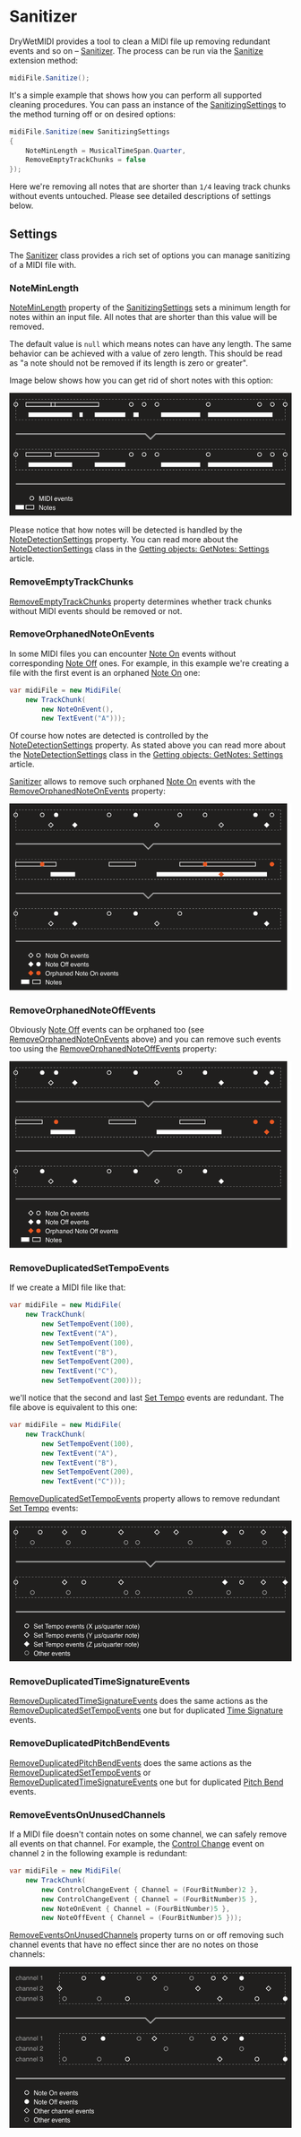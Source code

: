 ﻿---
uid: a_sanitizer
---

# Sanitizer

DryWetMIDI provides a tool to clean a MIDI file up removing redundant events and so on – [Sanitizer](xref:Melanchall.DryWetMidi.Tools.Sanitizer). The process can be run via the [Sanitize](xref:Melanchall.DryWetMidi.Tools.Sanitizer.Sanitize*) extension method:

```csharp
midiFile.Sanitize();
```

It's a simple example that shows how you can perform all supported cleaning procedures. You can pass an instance of the [SanitizingSettings](xref:Melanchall.DryWetMidi.Tools.SanitizingSettings) to the method turning off or on desired options:

```csharp
midiFile.Sanitize(new SanitizingSettings
{
    NoteMinLength = MusicalTimeSpan.Quarter,
    RemoveEmptyTrackChunks = false
});
```

Here we're removing all notes that are shorter than `1/4` leaving track chunks without events untouched. Please see detailed descriptions of settings below.

## Settings

The [Sanitizer](xref:Melanchall.DryWetMidi.Tools.Sanitizer) class provides a rich set of options you can manage sanitizing of a MIDI file with.

### NoteMinLength

[NoteMinLength](xref:Melanchall.DryWetMidi.Tools.SanitizingSettings.NoteMinLength) property of the [SanitizingSettings](xref:Melanchall.DryWetMidi.Tools.SanitizingSettings) sets a minimum length for notes within an input file. All notes that are shorter than this value will be removed.

The default value is `null` which means notes can have any length. The same behavior can be achieved with a value of zero length. This should be read as "a note should not be removed if its length is zero or greater".

Image below shows how you can get rid of short notes with this option:

![SanitizingSettings.NoteMinLength](images/Sanitizer/NoteMinLength.png)

Please notice that how notes will be detected is handled by the [NoteDetectionSettings](xref:Melanchall.DryWetMidi.Tools.SanitizingSettings.NoteDetectionSettings) property. You can read more about the [NoteDetectionSettings](xref:Melanchall.DryWetMidi.Interaction.NoteDetectionSettings) class in the [Getting objects: GetNotes: Settings](xref:a_getting_objects#settings) article.

### RemoveEmptyTrackChunks

[RemoveEmptyTrackChunks](xref:Melanchall.DryWetMidi.Tools.SanitizingSettings.RemoveEmptyTrackChunks) property determines whether track chunks without MIDI events should be removed or not.

### RemoveOrphanedNoteOnEvents

In some MIDI files you can encounter [Note On](xref:Melanchall.DryWetMidi.Core.NoteOnEvent) events without corresponding [Note Off](xref:Melanchall.DryWetMidi.Core.NoteOffEvent) ones. For example, in this example we're creating a file with the first event is an orphaned [Note On](xref:Melanchall.DryWetMidi.Core.NoteOnEvent) one:

```csharp
var midiFile = new MidiFile(
    new TrackChunk(
        new NoteOnEvent(),
        new TextEvent("A")));
```

Of course how notes are detected is controlled by the [NoteDetectionSettings](xref:Melanchall.DryWetMidi.Tools.SanitizingSettings.NoteDetectionSettings) property. As stated above you can read more about the [NoteDetectionSettings](xref:Melanchall.DryWetMidi.Interaction.NoteDetectionSettings) class in the [Getting objects: GetNotes: Settings](xref:a_getting_objects#settings) article.

[Sanitizer](xref:Melanchall.DryWetMidi.Tools.Sanitizer) allows to remove such orphaned [Note On](xref:Melanchall.DryWetMidi.Core.NoteOnEvent) events with the [RemoveOrphanedNoteOnEvents](xref:Melanchall.DryWetMidi.Tools.SanitizingSettings.RemoveOrphanedNoteOnEvents) property:

![SanitizingSettings.RemoveOrphanedNoteOnEvents](images/Sanitizer/RemoveOrphanedNoteOnEvents.png)

### RemoveOrphanedNoteOffEvents

Obviously [Note Off](xref:Melanchall.DryWetMidi.Core.NoteOffEvent) events can be orphaned too (see [RemoveOrphanedNoteOnEvents](#removeorphanednoteonevents) above) and you can remove such events too using the [RemoveOrphanedNoteOffEvents](xref:Melanchall.DryWetMidi.Tools.SanitizingSettings.RemoveOrphanedNoteOffEvents) property:

![SanitizingSettings.RemoveOrphanedNoteOffEvents](images/Sanitizer/RemoveOrphanedNoteOffEvents.png)

### RemoveDuplicatedSetTempoEvents

If we create a MIDI file like that:

```csharp
var midiFile = new MidiFile(
    new TrackChunk(
        new SetTempoEvent(100),
        new TextEvent("A"),
        new SetTempoEvent(100),
        new TextEvent("B"),
        new SetTempoEvent(200),
        new TextEvent("C"),
        new SetTempoEvent(200)));
```

we'll notice that the second and last [Set Tempo](xref:Melanchall.DryWetMidi.Core.SetTempoEvent) events are redundant. The file above is equivalent to this one:

```csharp
var midiFile = new MidiFile(
    new TrackChunk(
        new SetTempoEvent(100),
        new TextEvent("A"),
        new TextEvent("B"),
        new SetTempoEvent(200),
        new TextEvent("C")));
```

[RemoveDuplicatedSetTempoEvents](xref:Melanchall.DryWetMidi.Tools.SanitizingSettings.RemoveDuplicatedSetTempoEvents) property allows to remove redundant [Set Tempo](xref:Melanchall.DryWetMidi.Core.SetTempoEvent) events:

![SanitizingSettings.RemoveDuplicatedSetTempoEvents](images/Sanitizer/RemoveDuplicatedSetTempoEvents.png)

### RemoveDuplicatedTimeSignatureEvents

[RemoveDuplicatedTimeSignatureEvents](xref:Melanchall.DryWetMidi.Tools.SanitizingSettings.RemoveDuplicatedTimeSignatureEvents) does the same actions as the [RemoveDuplicatedSetTempoEvents](#removeduplicatedsettempoevents) one but for duplicated [Time Signature](xref:Melanchall.DryWetMidi.Core.TimeSignatureEvent) events.

### RemoveDuplicatedPitchBendEvents

[RemoveDuplicatedPitchBendEvents](xref:Melanchall.DryWetMidi.Tools.SanitizingSettings.RemoveDuplicatedPitchBendEvents) does the same actions as the [RemoveDuplicatedSetTempoEvents](#removeduplicatedsettempoevents) or [RemoveDuplicatedTimeSignatureEvents](#removeduplicatedtimesignatureevents) one but for duplicated [Pitch Bend](xref:Melanchall.DryWetMidi.Core.PitchBendEvent) events.

### RemoveEventsOnUnusedChannels

If a MIDI file doesn't contain notes on some channel, we can safely remove all events on that channel. For example, the [Control Change](xref:Melanchall.DryWetMidi.Core.ControlChangeEvent) event on channel `2` in the following example is redundant:

```csharp
var midiFile = new MidiFile(
    new TrackChunk(
        new ControlChangeEvent { Channel = (FourBitNumber)2 },
        new ControlChangeEvent { Channel = (FourBitNumber)5 },
        new NoteOnEvent { Channel = (FourBitNumber)5 },
        new NoteOffEvent { Channel = (FourBitNumber)5 }));
```

[RemoveEventsOnUnusedChannels](xref:Melanchall.DryWetMidi.Tools.SanitizingSettings.RemoveEventsOnUnusedChannels) property turns on or off removing such channel events that have no effect since ther are no notes on those channels:

![SanitizingSettings.RemoveEventsOnUnusedChannels](images/Sanitizer/RemoveEventsOnUnusedChannels.png)